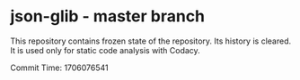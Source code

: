 # json-glib - master branch

This repository contains frozen state of the repository.
Its history is cleared. It is used only for static code
analysis with Codacy.

Commit Time: 1706076541